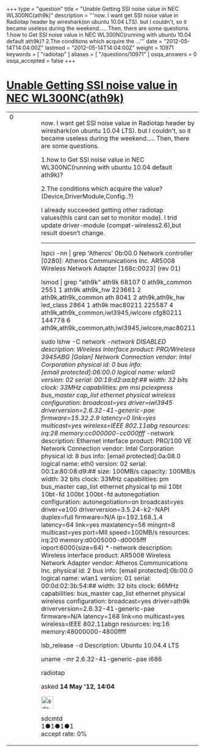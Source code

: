 +++
type = "question"
title = "Unable Getting SSI noise value in NEC WL300NC(ath9k)"
description = '''now. I want get SSI noise value in Radiotap header by wireshark(on ubuntu 10.04 LTS). but I couldn&#x27;t, so it became useless during the weekend..... Then, there are some questions. 1.how to Get SSI noise value in NEC WL300NC(running with ubuntu 10.04 default ath9k)? 2.The conditions which acquire the ...'''
date = "2012-05-14T14:04:00Z"
lastmod = "2012-05-14T14:04:00Z"
weight = 10971
keywords = [ "radiotap" ]
aliases = [ "/questions/10971" ]
osqa_answers = 0
osqa_accepted = false
+++

<div class="headNormal">

# [Unable Getting SSI noise value in NEC WL300NC(ath9k)](/questions/10971/unable-getting-ssi-noise-value-in-nec-wl300ncath9k)

</div>

<div id="main-body">

<div id="askform">

<table id="question-table" style="width:100%;"><colgroup><col style="width: 50%" /><col style="width: 50%" /></colgroup><tbody><tr class="odd"><td style="width: 30px; vertical-align: top"><div class="vote-buttons"><div id="post-10971-score" class="post-score" title="current number of votes">0</div><div id="favorite-count" class="favorite-count"></div></div></td><td><div id="item-right"><div class="question-body"><p>now. I want get SSI noise value in Radiotap header by wireshark(on ubuntu 10.04 LTS). but I couldn't, so it became useless during the weekend..... Then, there are some questions.</p><p>1.how to Get SSI noise value in NEC WL300NC(running with ubuntu 10.04 default ath9k)?</p><p>2.The conditions which acquire the value? (Device,DriverModule,Config..?)</p><p>I already succeeded getting other radiotap values(this card can set to monitor mode). I trid update driver-module (compat-wireless2.6),but result doesn’t change.</p><hr /><p>lspci -nn | grep 'Atheros' 0b:00.0 Network controller [0280]: Atheros Communications Inc. AR5008 Wireless Network Adapter [168c:0023] (rev 01)</p><p>lsmod | grep "ath9k" ath9k 68107 0 ath9k_common 2551 1 ath9k ath9k_hw 223661 2 ath9k,ath9k_common ath 8041 2 ath9k,ath9k_hw led_class 2864 1 ath9k mac80211 225587 4 ath9k,ath9k_common,iwl3945,iwlcore cfg80211 144778 6 ath9k,ath9k_common,ath,iwl3945,iwlcore,mac80211</p><p>sudo lshw -C network <em>-network DISABLED description: Wireless interface product: PRO/Wireless 3945ABG [Golan] Network Connection vendor: Intel Corporation physical id: 0 bus info: [email protected]:06:00.0 logical name: wlan0 version: 02 serial: 00:19:d2:aa:bf:## width: 32 bits clock: 33MHz capabilities: pm msi pciexpress bus_master cap_list ethernet physical wireless configuration: broadcast=yes driver=iwl3945 driverversion=2.6.32-41-generic-pae firmware=15.32.2.9 latency=0 link=yes multicast=yes wireless=IEEE 802.11abg resources: irq:28 memory:cc000000-cc000fff</em> -network description: Ethernet interface product: PRO/100 VE Network Connection vendor: Intel Corporation physical id: 8 bus info: [email protected]:0a:08.0 logical name: eth0 version: 02 serial: 00:1a:80:08:d9:## size: 100MB/s capacity: 100MB/s width: 32 bits clock: 33MHz capabilities: pm bus_master cap_list ethernet physical tp mii 10bt 10bt-fd 100bt 100bt-fd autonegotiation configuration: autonegotiation=on broadcast=yes driver=e100 driverversion=3.5.24-k2-NAPI duplex=full firmware=N/A ip=192.168.1.4 latency=64 link=yes maxlatency=56 mingnt=8 multicast=yes port=MII speed=100MB/s resources: irq:20 memory:d0005000-d0005fff ioport:6000(size=64) *-network description: Wireless interface product: AR5008 Wireless Network Adapter vendor: Atheros Communications Inc. physical id: 2 bus info: [email protected]:0b:00.0 logical name: wlan1 version: 01 serial: 00:0d:02:3b:54:## width: 32 bits clock: 66MHz capabilities: bus_master cap_list ethernet physical wireless configuration: broadcast=yes driver=ath9k driverversion=2.6.32-41-generic-pae firmware=N/A latency=168 link=no multicast=yes wireless=IEEE 802.11abgn resources: irq:16 memory:48000000-4800ffff</p><p>lsb_release -d Description: Ubuntu 10.04.4 LTS</p><p>uname -mr 2.6.32-41-generic-pae i686</p></div><div id="question-tags" class="tags-container tags">radiotap</div><div id="question-controls" class="post-controls"></div><div class="post-update-info-container"><div class="post-update-info post-update-info-user"><p>asked <strong>14 May '12, 14:04</strong></p><img src="https://secure.gravatar.com/avatar/bb3b3c47982b3b6cb9aeb04ab8182963?s=32&amp;d=identicon&amp;r=g" class="gravatar" width="32" height="32" alt="sdcmtd&#39;s gravatar image" /><p>sdcmtd<br />
<span class="score" title="1 reputation points">1</span><span title="1 badges"><span class="badge1">●</span><span class="badgecount">1</span></span><span title="1 badges"><span class="silver">●</span><span class="badgecount">1</span></span><span title="1 badges"><span class="bronze">●</span><span class="badgecount">1</span></span><br />
<span class="accept_rate" title="Rate of the user&#39;s accepted answers">accept rate:</span> <span title="sdcmtd has no accepted answers">0%</span></p></div></div><div id="comments-container-10971" class="comments-container"></div><div id="comment-tools-10971" class="comment-tools"></div><div class="clear"></div><div id="comment-10971-form-container" class="comment-form-container"></div><div class="clear"></div></div></td></tr></tbody></table>

</div>

</div>

